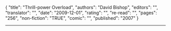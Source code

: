 {
"title": "Thrill-power Overload",
"authors": "David Bishop",
"editors": "",
"translator": "",
"date": "2009-12-01",
"rating": "",
"re-read": "",
"pages": "256",
"non-fiction": "TRUE",
"comic": "",
"published": "2007"
}

---
